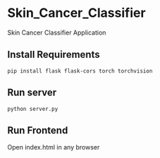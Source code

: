 # Skin_Cancer_Classifier

Skin Cancer Classifier Application

## Install Requirements

```
pip install flask flask-cors torch torchvision

```

## Run server

```
python server.py

```

## Run Frontend

Open index.html in any browser
